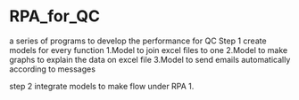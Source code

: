 # RPA_for_QC
a series of programs to develop the performance for QC
Step 1
create models for every function
1.Model to join excel files to one
2.Model to make graphs to explain the data on excel file
3.Model to send emails automatically according to messages


step 2
integrate models to make flow under RPA 
1.

